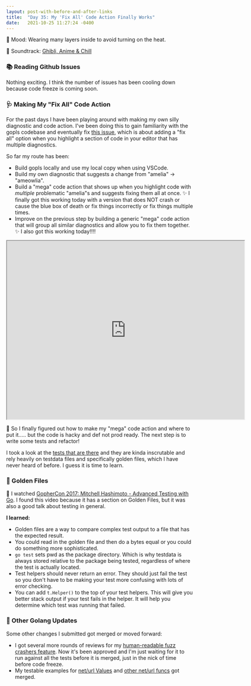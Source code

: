 ```yaml
---
layout: post-with-before-and-after-links
title:  "Day 35: My 'Fix All' Code Action Finally Works"
date:   2021-10-25 11:27:24 -0400
---
```


🧣 Mood: Wearing many layers inside to avoid turning on the heat.

🎵 Soundtrack: [Ghibli, Anime & Chill](https://open.spotify.com/album/4SFB6GvNUyJ2V0z2BBfGgK)

### 📚 Reading Github Issues
Nothing exciting. I think the number of issues has been cooling down because code freeze is coming
soon.

### 🩺 Making My "Fix All" Code Action

For the past days I have been playing around with making my own silly diagnostic
and code action. I've been doing this to gain familiarity with the gopls
codebase and eventually fix [this
issue](https://github.com/golang/go/issues/44814), which is about adding a "fix all"
option when you highlight a section of code in your editor that has multiple
diagnostics.

So far my route has been:
* Build gopls locally and use my local copy when using VSCode.
* Build my own diagnostic that suggests a change from "amelia" -> "ameowlia".
* Build a "mega" code action that shows up when you highlight code with
  _multiple_ problematic "amelia"s and suggests fixing them all at once. ✨ I
  finally got this working today with a version that does NOT crash or cause the
  blue box of death or fix things incorrectly or fix things multiple times.
* Improve on the previous step by building a generic "mega" code action that
  will group all similar diagnostics and allow you to fix them together. ✨ I
  also got this working today!!!!

<iframe
src="https://drive.google.com/file/d/1xl3MTKX4oY37OlibLF9ayRVafmSdZ82t/preview"
width="640" height="480" allow="autoplay"></iframe>

🎉 So I finally figured out how to make my "mega" code action and where to put
it..... but the code is hacky and def not prod ready. The next step is to write
some tests and refactor!

I took a look at the [tests that are
there](https://github.com/golang/tools/blob/26dbf47d51f729759187f099d5a3fa7ce09160ae/internal/lsp/tests/tests.go#L674-L686)
and they are kinda inscrutable and rely heavily on testdata files and
specifically golden files, which I have never heard of before. I guess it is
time to learn.

### 👑 Golden Files

🎥 I watched [GopherCon 2017: Mitchell Hashimoto - Advanced Testing with
Go](https://www.youtube.com/watch?v=8hQG7QlcLBk&ab_channel=GopherAcademy). I
found this video because it has a section on Golden Files, but it was also a
good talk about testing in general.

**I learned:**
* Golden files are a way to compare complex test output to a file that has the
  expected result.
* You could read in the golden file and then do a bytes equal or you could do
  something more sophisticated.
* `go test` sets pwd as the package directory. Which is why testdata is always
  stored relative to the package being tested, regardless of where the test is
  actually located.
* Test helpers should never return an error. They should just fail the test so
  you don't have to be making your test more confusing with lots of error
  checking.
* You can add `t.Helper()` to the top of your test helpers. This will give you
  better stack output if your test fails in the helper. It will help you
  determine which test was running that failed.


### 📌 Other Golang Updates

Some other changes I submitted got merged or moved forward:
* I got several more rounds of reviews for my [human-readable fuzz crashers
  feature](https://go-review.googlesource.com/c/go/+/352614). Now it's been
  approved and I'm just waiting for it to run against all the tests before it is
  merged, just in the nick of time before code freeze.
* My testable examples for
  [net/url Values](https://go-review.googlesource.com/c/go/+/356535) and
  [other net/url funcs](https://go-review.googlesource.com/c/go/+/356536) got merged.

